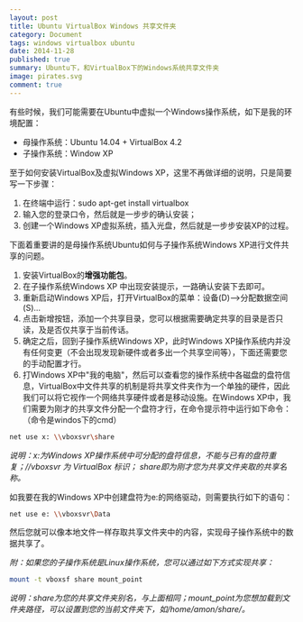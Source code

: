 ```yaml
---
layout: post
title: Ubuntu VirtualBox Windows 共享文件夹
category: Document
tags: windows virtualbox ubuntu
date: 2014-11-28
published: true
summary: Ubuntu下，和VirtualBox下的Windows系统共享文件夹 
image: pirates.svg
comment: true
---
```


有些时候，我们可能需要在Ubuntu中虚拟一个Windows操作系统，如下是我的环境配置： 

- 母操作系统：Ubuntu 14.04 + VirtualBox 4.2 
- 子操作系统：Window XP 

至于如何安装VirtualBox及虚拟Windows XP，这里不再做详细的说明，只是简要写一下步骤： 

1. 在终端中运行：sudo apt-get install virtualbox 
2. 输入您的登录口令，然后就是一步步的确认安装； 
3. 创建一个Windows XP虚拟系统，插入光盘，然后就是一步步安装XP的过程。 

下面着重要讲的是母操作系统Ubuntu如何与子操作系统Windows XP进行文件共享的问题。 

1. 安装VirtualBox的**增强功能包**。
2. 在子操作系统Windows XP 中出现安装提示，一路确认安装下去即可。 
3. 重新启动Windows XP后，打开VirtualBox的菜单：设备(D)-->分配数据空间(S)... 
4. 点击新增按钮，添加一个共享目录，您可以根据需要确定共享的目录是否只读，及是否仅共享于当前传话。 
5. 确定之后，回到子操作系统Windows XP，此时Windows XP操作系统内并没有任何变更（不会出现发现新硬件或者多出一个共享空间等），下面还需要您的手动配置才行。 
6. 打Windows XP中"我的电脑"，然后可以查看您的操作系统中各磁盘的盘符信息，VirtualBox中文件共享的机制是将共享文件夹作为一个单独的硬件，因此我们可以将它视作一个网络共享硬件或者是移动设施。在Windows XP中，我们需要为刚才的共享文件分配一个盘符才行，在命令提示符中运行如下命令：（命令是windos下的cmd） 

```bash
net use x: \\vboxsvr\share 
```

*说明：x:为Windows XP操作系统中可分配的盘符信息，不能与已有的盘符重复；//vboxsvr 为 VirtualBox 标识； share即为刚才您为共享文件夹取的共享名称。*

如我要在我的Windows XP中创建盘符为e:的网络驱动，则需要执行如下的语句： 

```bash
net use e: \\vboxsvr\Data 
```

然后您就可以像本地文件一样存取共享文件夹中的内容，实现母子操作系统中的数据共享了。 

*附：如果您的子操作系统是Linux操作系统，您可以通过如下方式实现共享：*

```bash
mount -t vboxsf share mount_point 
```

*说明：share为您的共享文件夹别名，与上面相同；mount_point为您想加载到文件夹路径，可以设置到您的当前文件夹下，如/home/amon/share/。*